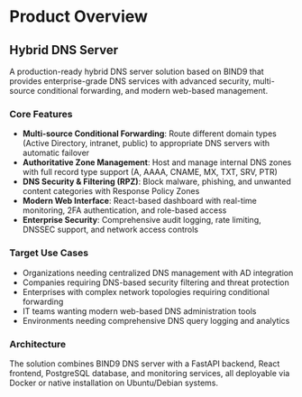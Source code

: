 # Product Overview

## Hybrid DNS Server

A production-ready hybrid DNS server solution based on BIND9 that provides enterprise-grade DNS services with advanced security, multi-source conditional forwarding, and modern web-based management.

### Core Features

- **Multi-source Conditional Forwarding**: Route different domain types (Active Directory, intranet, public) to appropriate DNS servers with automatic failover
- **Authoritative Zone Management**: Host and manage internal DNS zones with full record type support (A, AAAA, CNAME, MX, TXT, SRV, PTR)
- **DNS Security & Filtering (RPZ)**: Block malware, phishing, and unwanted content categories with Response Policy Zones
- **Modern Web Interface**: React-based dashboard with real-time monitoring, 2FA authentication, and role-based access
- **Enterprise Security**: Comprehensive audit logging, rate limiting, DNSSEC support, and network access controls

### Target Use Cases

- Organizations needing centralized DNS management with AD integration
- Companies requiring DNS-based security filtering and threat protection
- Enterprises with complex network topologies requiring conditional forwarding
- IT teams wanting modern web-based DNS administration tools
- Environments needing comprehensive DNS query logging and analytics

### Architecture

The solution combines BIND9 DNS server with a FastAPI backend, React frontend, PostgreSQL database, and monitoring services, all deployable via Docker or native installation on Ubuntu/Debian systems.